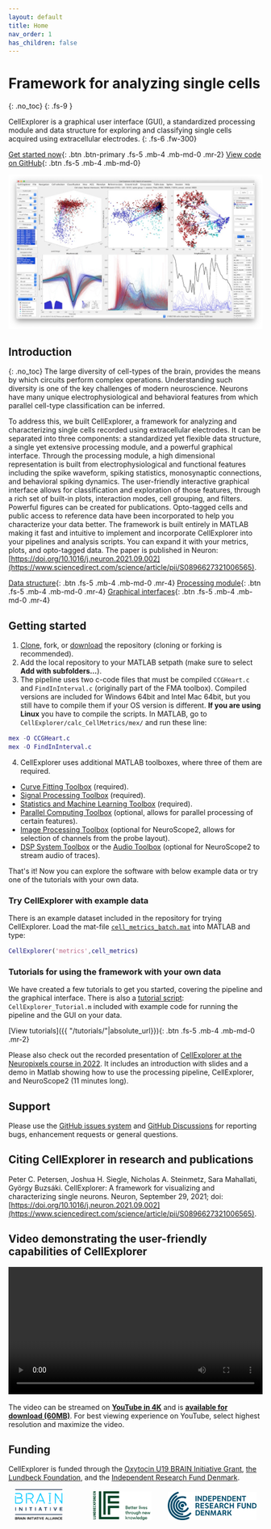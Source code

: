 ```yaml
---
layout: default
title: Home
nav_order: 1
has_children: false
---
```

# Framework for analyzing single cells
{: .no_toc}
{: .fs-9 }

CellExplorer is a graphical user interface (GUI), a standardized processing module and data structure for exploring and classifying single cells acquired using extracellular electrodes.
{: .fs-6 .fw-300}

[Get started now](#getting-started){: .btn .btn-primary .fs-5 .mb-4 .mb-md-0 .mr-2} [View code on GitHub](https://github.com/petersenpeter/CellExplorer){: .btn .fs-5 .mb-4 .mb-md-0}

![CellExplorer](https://raw.githubusercontent.com/petersenpeter/common_resources/main/images/CellExplorerInterface-1200x730-1.jpeg)

## Introduction
{: .no_toc}
The large diversity of cell-types of the brain, provides the means by which circuits perform complex operations. Understanding such diversity is one of the key challenges of modern neuroscience. Neurons have many unique electrophysiological and behavioral features from which parallel cell-type classification can be inferred. 

To address this, we built CellExplorer, a framework for analyzing and characterizing single cells recorded using extracellular electrodes. It can be separated into three components: a standardized yet flexible data structure, a single yet extensive processing module, and a powerful graphical interface. Through the processing module, a high dimensional representation is built from electrophysiological and functional features including the spike waveform, spiking statistics, monosynaptic connections, and behavioral spiking dynamics. The user-friendly interactive graphical interface allows for classification and exploration of those features, through a rich set of built-in plots, interaction modes, cell grouping, and filters. Powerful figures can be created for publications. Opto-tagged cells and public access to reference data have been incorporated to help you characterize your data better. The framework is built entirely in MATLAB making it fast and intuitive to implement and incorporate CellExplorer into your pipelines and analysis scripts. You can expand it with your metrics, plots, and opto-tagged data. The paper is published in Neuron: [https://doi.org/10.1016/j.neuron.2021.09.002](https://www.sciencedirect.com/science/article/pii/S0896627321006565).


[Data structure]({{"/data-structure/"|absolute_url}}){: .btn .fs-5 .mb-4 .mb-md-0 .mr-4} [Processing module]({{"/pipeline/"|absolute_url}}){: .btn .fs-5 .mb-4 .mb-md-0 .mr-4} [Graphical interfaces]({{"/interfaces/"|absolute_url}}){: .btn .fs-5 .mb-4 .mb-md-0 .mr-4}

## Getting started
1. [Clone](x-github-client://openRepo/https://github.com/petersenpeter/CellExplorer), fork, or [download](https://github.com/petersenpeter/CellExplorer/archive/master.zip) the repository (cloning or forking is recommended).
2. Add the local repository to your MATLAB setpath (make sure to select __Add with subfolders...__). 
3. The pipeline uses two c-code files that must be compiled `CCGHeart.c` and `FindInInterval.c` (originally part of the FMA toolbox). Compiled versions are included for Windows 64bit and Intel Mac 64bit, but you still have to compile them if your OS version is different. __If you are using Linux__ you have to compile the scripts. In MATLAB, go to `CellExplorer/calc_CellMetrics/mex/` and run these line:
```m
mex -O CCGHeart.c
mex -O FindInInterval.c
```
4. CellExplorer uses additional MATLAB toolboxes, where three of them are required.
  * [Curve Fitting Toolbox](https://se.mathworks.com/products/curvefitting.html) (required).
  * [Signal Processing Toolbox](https://se.mathworks.com/products/signal.html) (required).
  * [Statistics and Machine Learning Toolbox](https://se.mathworks.com/products/statistics.html) (required).
  * [Parallel Computing Toolbox](https://se.mathworks.com/products/parallel-computing.html) (optional, allows for parallel processing of certain features).
  * [Image Processing Toolbox](https://se.mathworks.com/products/image.html) (optional for NeuroScope2, allows for selection of channels from the probe layout).
  * [DSP System Toolbox](https://se.mathworks.com/products/dsp-system.html) or the [Audio Toolbox](https://www.mathworks.com/products/audio.html) (optional for NeuroScope2 to stream audio of traces).

That's it! Now you can explore the software with below example data or try one of the tutorials with your own data.

### Try CellExplorer with example data
There is an example dataset included in the repository for trying CellExplorer. Load the mat-file [`cell_metrics_batch.mat`](https://github.com/petersenpeter/CellExplorer/blob/master/exampleData/cell_metrics_batch.mat?raw=true) into MATLAB and type:
```m
CellExplorer('metrics',cell_metrics)
```

### Tutorials for using the framework with your own data 
We have created a few tutorials to get you started, covering the pipeline and the graphical interface. There is also a [tutorial script](https://github.com/petersenpeter/CellExplorer/blob/master/tutorials/CellExplorer_Tutorial.m): `CellExplorer_Tutorial.m` included with example code for running the pipeline and the GUI on your data.

[View tutorials]({{ "/tutorials/"|absolute_url}}){: .btn .fs-5 .mb-4 .mb-md-0 .mr-2}

Please also check out the recorded presentation of [CellExplorer at the Neuropixels course in 2022](https://www.youtube.com/watch?v=ejI5VIz9Yw8). It includes an introduction with slides and a demo in Matlab showing how to use the processing pipeline, CellExplorer, and NeuroScope2 (11 minutes long).

## Support
Please use the [GitHub issues system](https://github.com/petersenpeter/CellExplorer/issues) and [GitHub Discussions](https://github.com/petersenpeter/CellExplorer/discussions) for reporting bugs, enhancement requests or general questions.

## Citing CellExplorer in research and publications
Peter C. Petersen, Joshua H. Siegle, Nicholas A. Steinmetz, Sara Mahallati, György Buzsáki. CellExplorer: A framework for visualizing and characterizing single neurons. Neuron, September 29, 2021; doi: [https://doi.org/10.1016/j.neuron.2021.09.002](https://www.sciencedirect.com/science/article/pii/S0896627321006565).

## Video demonstrating the user-friendly capabilities of CellExplorer
<video width="100%" height="auto" controls="controls">
  <source src="https://raw.githubusercontent.com/petersenpeter/common_resources/main/videos/CellExplorerMovie_WhiteIntro.mp4" type="video/mp4">
</video>

The video can be streamed on [__YouTube in 4K__](https://www.youtube.com/watch?v=GR1glNhcGIY) and is [__available for download (60MB)__](https://raw.githubusercontent.com/petersenpeter/common_resources/main/videos/CellExplorerMovie.mp4). For best viewing experience on YouTube, select highest resolution and maximize the video. 

## Funding
CellExplorer is funded through the [Oxytocin U19 BRAIN Initiative Grant](https://med.nyu.edu/departments-institutes/neuroscience/research/shared-research-resources/oxytocin-u19-brain-initiative-grant), [the Lundbeck Foundation](https://www.lundbeckfonden.com/en/), and the [Independent Research Fund Denmark](https://ufm.dk/en/research-and-innovation/councils-and-commissions/independent-research-fund-Denmark).

<p align="center">
	<img src="https://raw.githubusercontent.com/petersenpeter/common_resources/main/images/brain_initiative.png" width="19%">&emsp;&emsp;&emsp;&emsp;
	<img src="https://raw.githubusercontent.com/petersenpeter/common_resources/main/images/Lundbeck_foundation.png" width="23%">&emsp;&emsp;
	<img src="https://raw.githubusercontent.com/petersenpeter/common_resources/main/images/IndependentResearchFundDenmark.png" width="35%">
</p>
